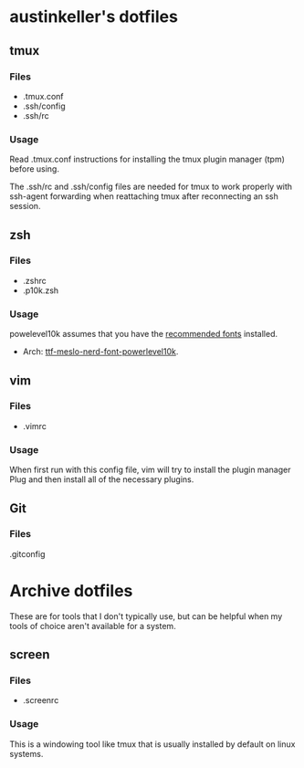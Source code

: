 # austinkeller's dotfiles

## tmux

### Files

* .tmux.conf
* .ssh/config
* .ssh/rc

### Usage

Read .tmux.conf instructions for installing the tmux plugin manager (tpm) before using.

The .ssh/rc and .ssh/config files are needed for tmux to work properly with ssh-agent forwarding when reattaching tmux after reconnecting an ssh session.

## zsh

### Files

* .zshrc
* .p10k.zsh

### Usage

powelevel10k assumes that you have the [recommended fonts](https://github.com/romkatv/powerlevel10k#recommended-meslo-nerd-font-patched-for-powerlevel10k) installed.

  * Arch: [ttf-meslo-nerd-font-powerlevel10k](https://aur.archlinux.org/packages/ttf-meslo-nerd-font-powerlevel10k/).

## vim

### Files

* .vimrc

### Usage

When first run with this config file, vim will try to install the plugin manager Plug and then install all of the necessary plugins.

## Git

### Files

.gitconfig

# Archive dotfiles

These are for tools that I don't typically use, but can be helpful when my tools of choice aren't available for a system.

## screen

### Files

* .screenrc

### Usage

This is a windowing tool like tmux that is usually installed by default on linux systems.

